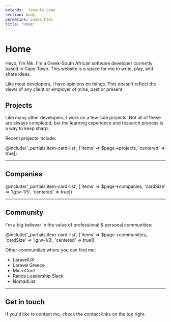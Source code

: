 ```yaml
---
extends: _layouts.page
section: body
permalink: index.html
title: "Home"
---
```


# Home

Heyo, I'm Nik. I'm a Greek-South African software developer currently based in Cape Town. This website is a space for me to write, play, and share ideas.

Like most developers, I have opinions on things. This doesn't reflect the views of any client or employer of mine, past or present.

## Projects

Like many other developers, I work on a few side projects. Not all of these are always completed, but the learning experience and research process is a way to keep sharp.

Recent projects include:

@include('_partials.item-card-list', ['items' => $page->projects, 'centered' => true])

---
## Companies

@include('_partials.item-card-list', ['items' => $page->companies, 'cardSize' => 'lg:w-1/5', 'centered' => true])

---
## Community 

I'm a big believer in the value of professional & personal communities:

@include('_partials.item-card-list', ['items' => $page->communities, 'cardSize' => 'lg:w-1/3', 'centered' => true])

Other communities where you can find me:

- LaravelUK
- Laravel Greece
- MicroConf
- Rands Leadership Slack
- NomadList

---
## Get in touch

If you'd like to contact me, check the contact links on the top right.

